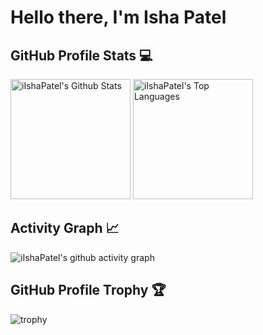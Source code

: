 # Hello there, I'm Isha Patel 

## GitHub Profile Stats 💻
<a> <img alt="iIshaPatel's Github Stats" src="https://github-readme-stats.vercel.app/api/?username=iIshaPatel&show_icons=true&count_private=true&theme=default&hide_border=false&bg_color=242938&title_color=2E91F7&text_color=C2C2C2&icon_color=2E91F7" height="192px" /></a>
<a> <img alt="iIshaPatel's Top Languages" src="https://github-readme-stats.vercel.app/api/top-langs/?username=iIshaPatel&langs_count=8&layout=compact&theme=default&hide_border=false&bg_color=242938&title_color=2E91F7&text_color=C2C2C2&icon_color=2E91F7" height="192px" /></a>

## Activity Graph 📈
![iIshaPatel's github activity graph](https://github-readme-activity-graph.vercel.app/graph?username=iIshaPatel&bg_color=242938&color=C2C2C2&line=2E91F7&point=00FFFF&area=true&area_color=7393B3&radius=10&hide_border=false)

## GitHub Profile Trophy 🏆
![trophy](https://github-profile-trophy.vercel.app/?username=iIshaPatel&row=1&margin-w=40)
